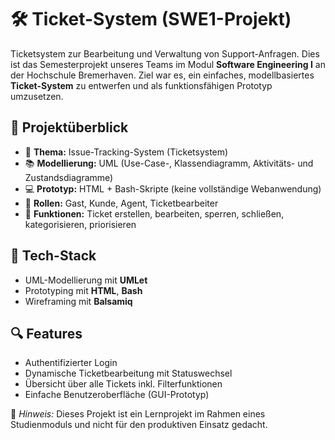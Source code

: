# 🛠️ Ticket-System (SWE1-Projekt)

Ticketsystem zur Bearbeitung und Verwaltung von Support-Anfragen.
Dies ist das Semesterprojekt unseres Teams im Modul **Software Engineering I** an der Hochschule Bremerhaven. Ziel war es, ein einfaches, modellbasiertes **Ticket-System** zu entwerfen und als funktionsfähigen Prototyp umzusetzen.

## 🚀 Projektüberblick

- 📌 **Thema:** Issue-Tracking-System (Ticketsystem)
- 📚 **Modellierung:** UML (Use-Case-, Klassendiagramm, Aktivitäts- und Zustandsdiagramme)
- 💻 **Prototyp:** HTML + Bash-Skripte (keine vollständige Webanwendung)
- 👤 **Rollen:** Gast, Kunde, Agent, Ticketbearbeiter
- 🧠 **Funktionen:** Ticket erstellen, bearbeiten, sperren, schließen, kategorisieren, priorisieren

## 🧩 Tech-Stack

- UML-Modellierung mit **UMLet**
- Prototyping mit **HTML**, **Bash**
- Wireframing mit **Balsamiq**

## 🔍 Features

- Authentifizierter Login
- Dynamische Ticketbearbeitung mit Statuswechsel
- Übersicht über alle Tickets inkl. Filterfunktionen
- Einfache Benutzeroberfläche (GUI-Prototyp)

📌 *Hinweis:* Dieses Projekt ist ein Lernprojekt im Rahmen eines Studienmoduls und nicht für den produktiven Einsatz gedacht.
